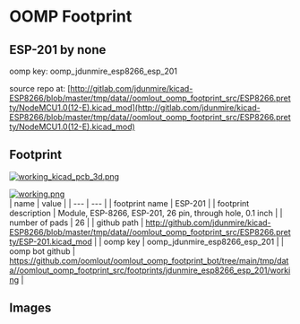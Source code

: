 # OOMP Footprint  
## ESP-201  by none  
  
oomp key: oomp_jdunmire_esp8266_esp_201  
  
source repo at: [http://gitlab.com/jdunmire/kicad-ESP8266/blob/master/tmp/data//oomlout_oomp_footprint_src/ESP8266.pretty/NodeMCU1.0(12-E).kicad_mod](http://gitlab.com/jdunmire/kicad-ESP8266/blob/master/tmp/data//oomlout_oomp_footprint_src/ESP8266.pretty/NodeMCU1.0(12-E).kicad_mod)  
## Footprint  
  
[![working_kicad_pcb_3d.png](working_kicad_pcb_3d_600.png)](working_kicad_pcb_3d.png)  
  
[![working.png](working_600.png)](working.png)  
| name | value | 
| --- | --- | 
| footprint name | ESP-201 | 
| footprint description | Module, ESP-8266, ESP-201, 26 pin, through hole, 0.1 inch | 
| number of pads | 26 | 
| github path | http://github.com/jdunmire/kicad-ESP8266/blob/master/tmp/data//oomlout_oomp_footprint_src/ESP8266.pretty/ESP-201.kicad_mod | 
| oomp key | oomp_jdunmire_esp8266_esp_201 | 
| oomp bot github | https://github.com/oomlout/oomlout_oomp_footprint_bot/tree/main/tmp/data//oomlout_oomp_footprint_src/footprints/jdunmire_esp8266_esp_201/working | 
## Images  
